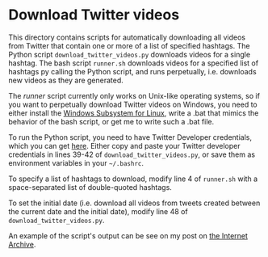 # Download Twitter videos

This directory contains scripts for automatically downloading all videos from Twitter that contain one or more of a list of specified hashtags.
The Python script ``download_twitter_videos.py`` downloads videos for a single hashtag. The bash script ``runner.sh`` downloads videos for a specified list of hashtags py calling 
the Python script, and runs perpetually, i.e. downloads new videos as they are generated.

The *runner* script currently only works on Unix-like operating systems, so if you want to perpetually download Twitter videos on Windows, you need to either
install the [Windows Subsystem for Linux][wsl], write a .bat that mimics the behavior of the bash script, or get me to write such a .bat file. 

To run the Python script, you need to have Twitter Developer credentials, which you can get [here][twitter-dev]. 
Either copy and paste your Twitter developer credentials in lines 39-42 of ``download_twitter_videos.py``, or save them as environment variables in your ``~/.bashrc``.

To specify a list of hashtags to download, modify line 4 of ``runner.sh`` with a space-separated list of double-quoted hashtags.

To set the initial date (i.e. download all videos from tweets created between the current date and the initial date), modify line 48 of ``download_twitter_videos.py``.

An example of the script's output can be see on my post on [the Internet Archive][internet-archive].

[twitter-dev]: https://developer.twitter.com/en/apply-for-access.html
[internet-archive]: https://archive.org/details/savetheiraqipeople
[wsl]: https://docs.microsoft.com/en-us/windows/wsl/install-win10
